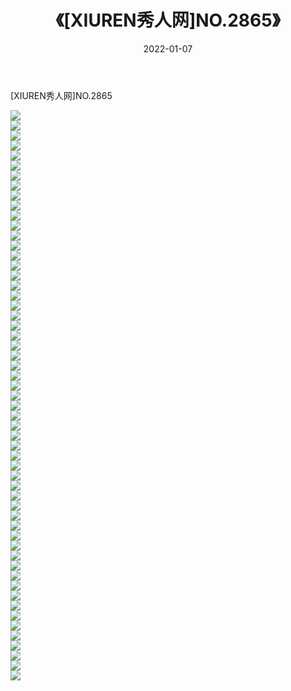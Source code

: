 ﻿---
layout: post
title:  《[XIUREN秀人网]NO.2865》
date:   2022-01-07
img: http://img.660000.xyz/Sharelink/秀人网/秀人网第03部分/[XIUREN秀人网]NO.2865/000.jpg
categories: [美女, 清纯, 唯美]
---

[XIUREN秀人网]NO.2865

 ![](http://img.660000.xyz/Sharelink/秀人网/秀人网第03部分/[XIUREN秀人网]NO.2865/001.jpg) <br>![](http://img.660000.xyz/Sharelink/秀人网/秀人网第03部分/[XIUREN秀人网]NO.2865/002.jpg) <br>![](http://img.660000.xyz/Sharelink/秀人网/秀人网第03部分/[XIUREN秀人网]NO.2865/003.jpg) <br>![](http://img.660000.xyz/Sharelink/秀人网/秀人网第03部分/[XIUREN秀人网]NO.2865/004.jpg) <br>![](http://img.660000.xyz/Sharelink/秀人网/秀人网第03部分/[XIUREN秀人网]NO.2865/005.jpg) <br>![](http://img.660000.xyz/Sharelink/秀人网/秀人网第03部分/[XIUREN秀人网]NO.2865/006.jpg) <br>![](http://img.660000.xyz/Sharelink/秀人网/秀人网第03部分/[XIUREN秀人网]NO.2865/007.jpg) <br>![](http://img.660000.xyz/Sharelink/秀人网/秀人网第03部分/[XIUREN秀人网]NO.2865/008.jpg) <br>![](http://img.660000.xyz/Sharelink/秀人网/秀人网第03部分/[XIUREN秀人网]NO.2865/009.jpg) <br>![](http://img.660000.xyz/Sharelink/秀人网/秀人网第03部分/[XIUREN秀人网]NO.2865/010.jpg) <br>![](http://img.660000.xyz/Sharelink/秀人网/秀人网第03部分/[XIUREN秀人网]NO.2865/011.jpg) <br>![](http://img.660000.xyz/Sharelink/秀人网/秀人网第03部分/[XIUREN秀人网]NO.2865/012.jpg) <br>![](http://img.660000.xyz/Sharelink/秀人网/秀人网第03部分/[XIUREN秀人网]NO.2865/013.jpg) <br>![](http://img.660000.xyz/Sharelink/秀人网/秀人网第03部分/[XIUREN秀人网]NO.2865/014.jpg) <br>![](http://img.660000.xyz/Sharelink/秀人网/秀人网第03部分/[XIUREN秀人网]NO.2865/015.jpg) <br>![](http://img.660000.xyz/Sharelink/秀人网/秀人网第03部分/[XIUREN秀人网]NO.2865/016.jpg) <br>![](http://img.660000.xyz/Sharelink/秀人网/秀人网第03部分/[XIUREN秀人网]NO.2865/017.jpg) <br>![](http://img.660000.xyz/Sharelink/秀人网/秀人网第03部分/[XIUREN秀人网]NO.2865/018.jpg) <br>![](http://img.660000.xyz/Sharelink/秀人网/秀人网第03部分/[XIUREN秀人网]NO.2865/019.jpg) <br>![](http://img.660000.xyz/Sharelink/秀人网/秀人网第03部分/[XIUREN秀人网]NO.2865/020.jpg) <br>![](http://img.660000.xyz/Sharelink/秀人网/秀人网第03部分/[XIUREN秀人网]NO.2865/021.jpg) <br>![](http://img.660000.xyz/Sharelink/秀人网/秀人网第03部分/[XIUREN秀人网]NO.2865/022.jpg) <br>![](http://img.660000.xyz/Sharelink/秀人网/秀人网第03部分/[XIUREN秀人网]NO.2865/023.jpg) <br>![](http://img.660000.xyz/Sharelink/秀人网/秀人网第03部分/[XIUREN秀人网]NO.2865/024.jpg) <br>![](http://img.660000.xyz/Sharelink/秀人网/秀人网第03部分/[XIUREN秀人网]NO.2865/025.jpg) <br>![](http://img.660000.xyz/Sharelink/秀人网/秀人网第03部分/[XIUREN秀人网]NO.2865/026.jpg) <br>![](http://img.660000.xyz/Sharelink/秀人网/秀人网第03部分/[XIUREN秀人网]NO.2865/027.jpg) <br>![](http://img.660000.xyz/Sharelink/秀人网/秀人网第03部分/[XIUREN秀人网]NO.2865/028.jpg) <br>![](http://img.660000.xyz/Sharelink/秀人网/秀人网第03部分/[XIUREN秀人网]NO.2865/029.jpg) <br>![](http://img.660000.xyz/Sharelink/秀人网/秀人网第03部分/[XIUREN秀人网]NO.2865/030.jpg) <br>![](http://img.660000.xyz/Sharelink/秀人网/秀人网第03部分/[XIUREN秀人网]NO.2865/031.jpg) <br>![](http://img.660000.xyz/Sharelink/秀人网/秀人网第03部分/[XIUREN秀人网]NO.2865/032.jpg) <br>![](http://img.660000.xyz/Sharelink/秀人网/秀人网第03部分/[XIUREN秀人网]NO.2865/033.jpg) <br>![](http://img.660000.xyz/Sharelink/秀人网/秀人网第03部分/[XIUREN秀人网]NO.2865/034.jpg) <br>![](http://img.660000.xyz/Sharelink/秀人网/秀人网第03部分/[XIUREN秀人网]NO.2865/035.jpg) <br>![](http://img.660000.xyz/Sharelink/秀人网/秀人网第03部分/[XIUREN秀人网]NO.2865/036.jpg) <br>![](http://img.660000.xyz/Sharelink/秀人网/秀人网第03部分/[XIUREN秀人网]NO.2865/037.jpg) <br>![](http://img.660000.xyz/Sharelink/秀人网/秀人网第03部分/[XIUREN秀人网]NO.2865/038.jpg) <br>![](http://img.660000.xyz/Sharelink/秀人网/秀人网第03部分/[XIUREN秀人网]NO.2865/039.jpg) <br>![](http://img.660000.xyz/Sharelink/秀人网/秀人网第03部分/[XIUREN秀人网]NO.2865/040.jpg) <br>![](http://img.660000.xyz/Sharelink/秀人网/秀人网第03部分/[XIUREN秀人网]NO.2865/041.jpg) <br>![](http://img.660000.xyz/Sharelink/秀人网/秀人网第03部分/[XIUREN秀人网]NO.2865/042.jpg) <br>![](http://img.660000.xyz/Sharelink/秀人网/秀人网第03部分/[XIUREN秀人网]NO.2865/043.jpg) <br>![](http://img.660000.xyz/Sharelink/秀人网/秀人网第03部分/[XIUREN秀人网]NO.2865/044.jpg) <br>![](http://img.660000.xyz/Sharelink/秀人网/秀人网第03部分/[XIUREN秀人网]NO.2865/045.jpg) <br>![](http://img.660000.xyz/Sharelink/秀人网/秀人网第03部分/[XIUREN秀人网]NO.2865/046.jpg) <br>![](http://img.660000.xyz/Sharelink/秀人网/秀人网第03部分/[XIUREN秀人网]NO.2865/047.jpg) <br>![](http://img.660000.xyz/Sharelink/秀人网/秀人网第03部分/[XIUREN秀人网]NO.2865/048.jpg) <br>![](http://img.660000.xyz/Sharelink/秀人网/秀人网第03部分/[XIUREN秀人网]NO.2865/049.jpg) <br>![](http://img.660000.xyz/Sharelink/秀人网/秀人网第03部分/[XIUREN秀人网]NO.2865/050.jpg) <br>![](http://img.660000.xyz/Sharelink/秀人网/秀人网第03部分/[XIUREN秀人网]NO.2865/051.jpg) <br>![](http://img.660000.xyz/Sharelink/秀人网/秀人网第03部分/[XIUREN秀人网]NO.2865/052.jpg) <br>![](http://img.660000.xyz/Sharelink/秀人网/秀人网第03部分/[XIUREN秀人网]NO.2865/053.jpg) <br>![](http://img.660000.xyz/Sharelink/秀人网/秀人网第03部分/[XIUREN秀人网]NO.2865/054.jpg) <br>![](http://img.660000.xyz/Sharelink/秀人网/秀人网第03部分/[XIUREN秀人网]NO.2865/055.jpg) <br>![](http://img.660000.xyz/Sharelink/秀人网/秀人网第03部分/[XIUREN秀人网]NO.2865/056.jpg) <br>![](http://img.660000.xyz/Sharelink/秀人网/秀人网第03部分/[XIUREN秀人网]NO.2865/057.jpg) <br>